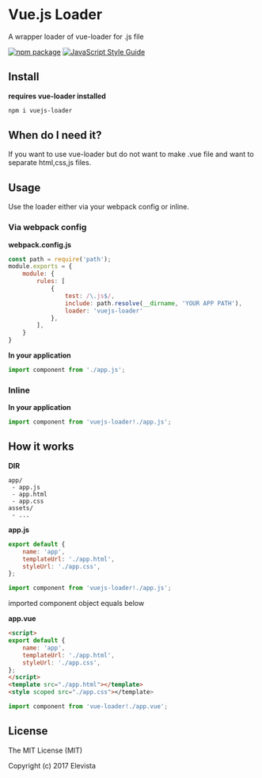 # Vue.js Loader
A wrapper loader of vue-loader for .js file

 [![npm package](https://img.shields.io/npm/v/vue-loader.svg?maxAge=2592000)](https://www.npmjs.com/package/vue-loader)
 [![JavaScript Style Guide](https://img.shields.io/badge/code_style-standard-brightgreen.svg)](https://standardjs.com)


## Install
**requires vue-loader installed**
```bash
npm i vuejs-loader
```

## When do I need it?
If you want to use vue-loader but do not want to make .vue file and want to separate html,css,js files.

## Usage
Use the loader either via your webpack config or inline.

### Via webpack config

**webpack.config.js**
```js
const path = require('path');
module.exports = {
    module: {
        rules: [
            {
                test: /\.js$/,
                include: path.resolve(__dirname, 'YOUR APP PATH'),
                loader: 'vuejs-loader'
            },
        ],
    }
}
```

**In your application**
```js
import component from './app.js';
```


### Inline

**In your application**
```js
import component from 'vuejs-loader!./app.js';
```

## How it works
**DIR**
```text
app/
 - app.js
 - app.html
 - app.css
assets/
 - ...
```

**app.js**
```js
export default {
    name: 'app',
    templateUrl: './app.html',
    styleUrl: './app.css',
};
```
```js
import component from 'vuejs-loader!./app.js';
```
imported component object equals below

**app.vue**
```html
<script>
export default {
    name: 'app',
    templateUrl: './app.html',
    styleUrl: './app.css',
};
</script>
<template src="./app.html"></template>
<style scoped src="./app.css"></template>
```
```js
import component from 'vue-loader!./app.vue';
```


## License
The MIT License (MIT)

Copyright (c) 2017 Elevista
